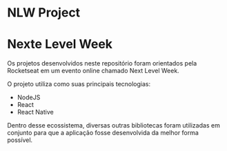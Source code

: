 # NLW Project

# Nexte Level Week

Os projetos desenvolvidos neste repositório foram orientados pela Rocketseat em um evento online chamado Next Level Week.

O projeto utiliza como suas principais tecnologias:

- NodeJS
- React
- React Native

Dentro desse ecossistema, diversas outras bibliotecas foram utilizadas em conjunto para que a aplicação fosse desenvolvida da melhor forma possível.